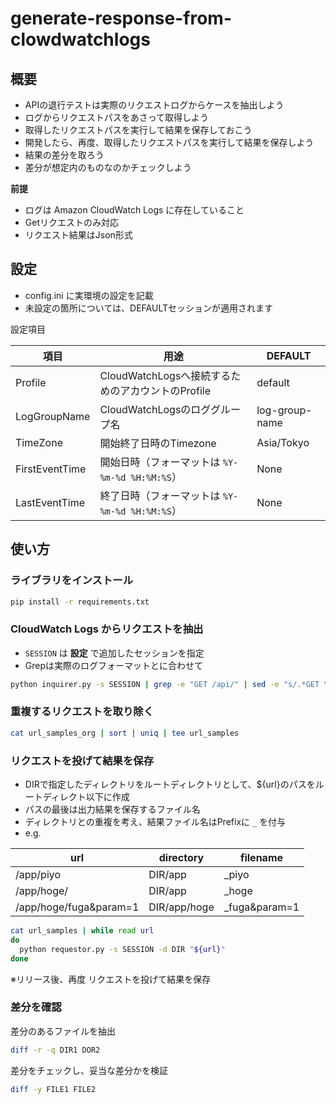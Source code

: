 # generate-response-from-clowdwatchlogs

## 概要

- APIの退行テストは実際のリクエストログからケースを抽出しよう
- ログからリクエストパスをあさって取得しよう
- 取得したリクエストパスを実行して結果を保存しておこう
- 開発したら、再度、取得したリクエストパスを実行して結果を保存しよう
- 結果の差分を取ろう
- 差分が想定内のものなのかチェックしよう

**前提**

- ログは Amazon CloudWatch Logs に存在していること
- Getリクエストのみ対応
- リクエスト結果はJson形式

## 設定

- config.ini に実環境の設定を記載
- 未設定の箇所については、DEFAULTセッションが適用されます

設定項目

|項目|用途|DEFAULT|
|---|---|---|
|Profile|CloudWatchLogsへ接続するためのアカウントのProfile|default|
|LogGroupName|CloudWatchLogsのロググループ名|log-group-name|
|TimeZone|開始終了日時のTimezone|Asia/Tokyo|
|FirstEventTime|開始日時（フォーマットは `%Y-%m-%d %H:%M:%S`）|None|
|LastEventTime|終了日時（フォーマットは `%Y-%m-%d %H:%M:%S`）|None|

## 使い方

### ライブラリをインストール

```sh
pip install -r requirements.txt
```

### CloudWatch Logs からリクエストを抽出

- `SESSION` は **設定** で追加したセッションを指定
- Grepは実際のログフォーマットとに合わせて

```sh
python inquirer.py -s SESSION | grep -e "GET /api/" | sed -e "s/.*GET \(.*\) HTTP.*/\1/g" | tee url_samples_org
```

### 重複するリクエストを取り除く

```sh
cat url_samples_org | sort | uniq | tee url_samples
```

### リクエストを投げて結果を保存

- DIRで指定したディレクトリをルートディレクトリとして、${url}のパスをルートディレクト以下に作成
- パスの最後は出力結果を保存するファイル名
- ディレクトリとの重複を考え、結果ファイル名はPrefixに `_` を付与
- e.g.

|url|directory|filename|
|---|---|---|
|/app/piyo|DIR/app|_piyo|
|/app/hoge/|DIR/app|_hoge|
|/app/hoge/fuga&param=1|DIR/app/hoge|_fuga&param=1|

```sh
cat url_samples | while read url
do
  python requestor.py -s SESSION -d DIR "${url}"
done
```

※リリース後、再度 リクエストを投げて結果を保存

### 差分を確認

差分のあるファイルを抽出

```sh
diff -r -q DIR1 DOR2
```

差分をチェックし、妥当な差分かを検証

```sh
diff -y FILE1 FILE2
```
